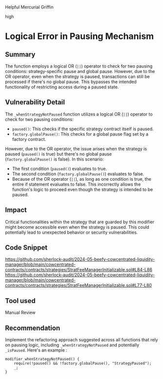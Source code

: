 Helpful Mercurial Griffin

high

# Logical Error in Pausing Mechanism

## Summary
The function employs a logical OR (`||`) operator to check for two pausing conditions: strategy-specific pause and global pause. However, due to the OR operator, even when the strategy is paused, transactions can still be processed if there's no global pause. This bypasses the intended functionality of restricting access during a paused state.

## Vulnerability Detail
The `_whenStrategyNotPaused` function utilizes a logical OR (`||`) operator to check for two pausing conditions:

* `paused()`: This checks if the specific strategy contract itself is paused.
* `factory.globalPause()`: This checks for a global pause flag set by a factory contract.

However, due to the OR operator, the issue arises when the strategy is paused (`paused()` is true) but there's no global pause (`factory.globalPause()` is false). In this scenario:

* The first condition (`paused()`) evaluates to true.
* The second condition (`factory.globalPause()`) evaluates to false.
* Because of the OR operator (`||`), as long as one condition is true, the entire if statement evaluates to false. This incorrectly allows the function's logic to proceed even though the strategy is intended to be paused.

## Impact
Critical functionalities within the strategy that are guarded by this modifier might become accessible even when the strategy is paused. This could potentially lead to unexpected behavior or security vulnerabilities.

## Code Snippet
https://github.com/sherlock-audit/2024-05-beefy-cowcentrated-liquidity-manager/blob/main/cowcentrated-contracts/contracts/strategies/StratFeeManagerInitializable.sol#L84-L86
https://github.com/sherlock-audit/2024-05-beefy-cowcentrated-liquidity-manager/blob/main/cowcentrated-contracts/contracts/strategies/StratFeeManagerInitializable.sol#L77-L80
## Tool used

Manual Review

## Recommendation
 Implement the refactoring approach suggested across all functions that rely on pausing logic, including `_whenStrategyNotPaused` and potentially `_isPaused`. Here's an example :
```solidity
modifier_whenStrategyNotPaused() {
    require(!paused() && !factory.globalPause(), "StrategyPaused");
    _;
}
```

